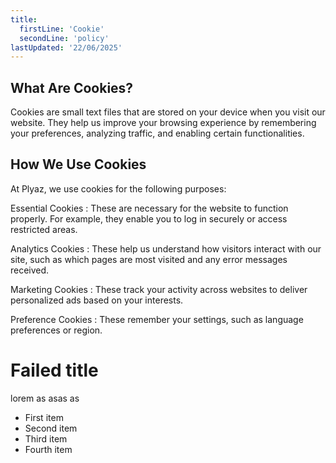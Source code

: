 ```yaml
---
title:
  firstLine: 'Cookie'
  secondLine: 'policy'
lastUpdated: '22/06/2025'
---
```


## What Are Cookies?

Cookies are small text files that are stored on your device when you visit our website. 
They help us improve your browsing experience by remembering your preferences, analyzing traffic, and enabling certain functionalities.

## How We Use Cookies

At Plyaz, we use cookies for the following purposes:

Essential Cookies : 
These are necessary for the website to function properly. For example, they enable you to log in securely or access restricted areas.

Analytics Cookies : 
These help us understand how visitors interact with our site, such as which pages are most visited and any error messages received.

Marketing Cookies : 
These track your activity across websites to deliver personalized ads based on your interests.

Preference Cookies : 
These remember your settings, such as language preferences or region.

# Failed title

lorem as asas as

- First item
- Second item
- Third item
- Fourth item